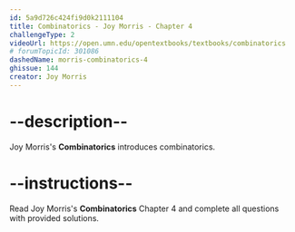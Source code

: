 ```yaml
---
id: 5a9d726c424fi9d0k2111104
title: Combinatorics - Joy Morris - Chapter 4
challengeType: 2
videoUrl: https://open.umn.edu/opentextbooks/textbooks/combinatorics
# forumTopicId: 301086
dashedName: morris-combinatorics-4
ghissue: 144
creator: Joy Morris 
---
```


# --description--

Joy Morris's __Combinatorics__ introduces combinatorics.

# --instructions--

Read Joy Morris's __Combinatorics__ Chapter 4 and complete all questions with provided solutions.